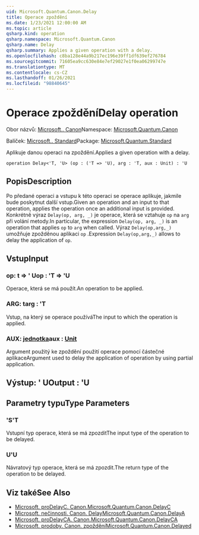 ```yaml
---
uid: Microsoft.Quantum.Canon.Delay
title: Operace zpoždění
ms.date: 1/23/2021 12:00:00 AM
ms.topic: article
qsharp.kind: operation
qsharp.namespace: Microsoft.Quantum.Canon
qsharp.name: Delay
qsharp.summary: Applies a given operation with a delay.
ms.openlocfilehash: c8ba128e44a9b217ec196e39ff1df639ef276784
ms.sourcegitcommit: 71605ea9cc630e84e7ef29027e1f0ea06299747e
ms.translationtype: MT
ms.contentlocale: cs-CZ
ms.lasthandoff: 01/26/2021
ms.locfileid: "98840645"
---
```

# <a name="delay-operation"></a><span data-ttu-id="0f8e9-102">Operace zpoždění</span><span class="sxs-lookup"><span data-stu-id="0f8e9-102">Delay operation</span></span>

<span data-ttu-id="0f8e9-103">Obor názvů: [Microsoft.. Canon](xref:Microsoft.Quantum.Canon)</span><span class="sxs-lookup"><span data-stu-id="0f8e9-103">Namespace: [Microsoft.Quantum.Canon](xref:Microsoft.Quantum.Canon)</span></span>

<span data-ttu-id="0f8e9-104">Balíček: [Microsoft.. Standard](https://nuget.org/packages/Microsoft.Quantum.Standard)</span><span class="sxs-lookup"><span data-stu-id="0f8e9-104">Package: [Microsoft.Quantum.Standard](https://nuget.org/packages/Microsoft.Quantum.Standard)</span></span>


<span data-ttu-id="0f8e9-105">Aplikuje danou operaci na zpoždění.</span><span class="sxs-lookup"><span data-stu-id="0f8e9-105">Applies a given operation with a delay.</span></span>

```qsharp
operation Delay<'T, 'U> (op : ('T => 'U), arg : 'T, aux : Unit) : 'U
```


## <a name="description"></a><span data-ttu-id="0f8e9-106">Popis</span><span class="sxs-lookup"><span data-stu-id="0f8e9-106">Description</span></span>

<span data-ttu-id="0f8e9-107">Po předané operaci a vstupu k této operaci se operace aplikuje, jakmile bude poskytnut další vstup.</span><span class="sxs-lookup"><span data-stu-id="0f8e9-107">Given an operation and an input to that operation, applies the operation once an additional input is provided.</span></span>
<span data-ttu-id="0f8e9-108">Konkrétně výraz `Delay(op, arg, _)` je operace, která se vztahuje `op` na `arg` při volání metody.</span><span class="sxs-lookup"><span data-stu-id="0f8e9-108">In particular, the expression `Delay(op, arg, _)` is an operation that applies `op` to `arg` when called.</span></span>
<span data-ttu-id="0f8e9-109">Výraz `Delay(op,arg,_)` umožňuje zpožděnou aplikaci `op` .</span><span class="sxs-lookup"><span data-stu-id="0f8e9-109">Expression `Delay(op,arg,_)` allows to delay the application of `op`.</span></span>

## <a name="input"></a><span data-ttu-id="0f8e9-110">Vstup</span><span class="sxs-lookup"><span data-stu-id="0f8e9-110">Input</span></span>

### <a name="op--t--u"></a><span data-ttu-id="0f8e9-111">op: t => ' U</span><span class="sxs-lookup"><span data-stu-id="0f8e9-111">op : 'T => 'U</span></span> 

<span data-ttu-id="0f8e9-112">Operace, která se má použít.</span><span class="sxs-lookup"><span data-stu-id="0f8e9-112">An operation to be applied.</span></span>


### <a name="arg--t"></a><span data-ttu-id="0f8e9-113">ARG: t</span><span class="sxs-lookup"><span data-stu-id="0f8e9-113">arg : 'T</span></span>

<span data-ttu-id="0f8e9-114">Vstup, na který se operace používá</span><span class="sxs-lookup"><span data-stu-id="0f8e9-114">The input to which the operation is applied.</span></span>


### <a name="aux--unit"></a><span data-ttu-id="0f8e9-115">AUX: [jednotka](xref:microsoft.quantum.lang-ref.unit)</span><span class="sxs-lookup"><span data-stu-id="0f8e9-115">aux : [Unit](xref:microsoft.quantum.lang-ref.unit)</span></span>

<span data-ttu-id="0f8e9-116">Argument použitý ke zpoždění použití operace pomocí částečné aplikace</span><span class="sxs-lookup"><span data-stu-id="0f8e9-116">Argument used to delay the application of operation by using partial application.</span></span>



## <a name="output--u"></a><span data-ttu-id="0f8e9-117">Výstup: ' U</span><span class="sxs-lookup"><span data-stu-id="0f8e9-117">Output : 'U</span></span>



## <a name="type-parameters"></a><span data-ttu-id="0f8e9-118">Parametry typu</span><span class="sxs-lookup"><span data-stu-id="0f8e9-118">Type Parameters</span></span>

### <a name="t"></a><span data-ttu-id="0f8e9-119">'S</span><span class="sxs-lookup"><span data-stu-id="0f8e9-119">'T</span></span>

<span data-ttu-id="0f8e9-120">Vstupní typ operace, která se má zpozdit</span><span class="sxs-lookup"><span data-stu-id="0f8e9-120">The input type of the operation to be delayed.</span></span>
### <a name="u"></a><span data-ttu-id="0f8e9-121">U</span><span class="sxs-lookup"><span data-stu-id="0f8e9-121">'U</span></span>

<span data-ttu-id="0f8e9-122">Návratový typ operace, která se má zpozdit.</span><span class="sxs-lookup"><span data-stu-id="0f8e9-122">The return type of the operation to be delayed.</span></span>

## <a name="see-also"></a><span data-ttu-id="0f8e9-123">Viz také</span><span class="sxs-lookup"><span data-stu-id="0f8e9-123">See Also</span></span>

- [<span data-ttu-id="0f8e9-124">Microsoft. proDelayC. Canon.</span><span class="sxs-lookup"><span data-stu-id="0f8e9-124">Microsoft.Quantum.Canon.DelayC</span></span>](xref:Microsoft.Quantum.Canon.DelayC)
- [<span data-ttu-id="0f8e9-125">Microsoft. nečinnosti. Canon. Delay</span><span class="sxs-lookup"><span data-stu-id="0f8e9-125">Microsoft.Quantum.Canon.DelayA</span></span>](xref:Microsoft.Quantum.Canon.DelayA)
- [<span data-ttu-id="0f8e9-126">Microsoft. proDelayCA. Canon.</span><span class="sxs-lookup"><span data-stu-id="0f8e9-126">Microsoft.Quantum.Canon.DelayCA</span></span>](xref:Microsoft.Quantum.Canon.DelayCA)
- [<span data-ttu-id="0f8e9-127">Microsoft. prodoby. Canon. zpoždění</span><span class="sxs-lookup"><span data-stu-id="0f8e9-127">Microsoft.Quantum.Canon.Delayed</span></span>](xref:Microsoft.Quantum.Canon.Delayed)